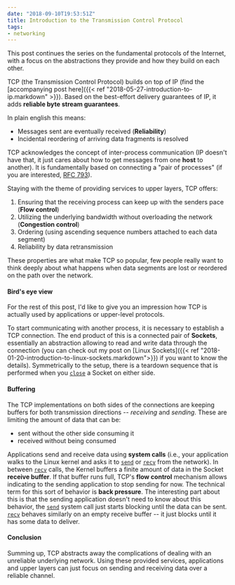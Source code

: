 ```yaml
---
date: "2018-09-10T19:53:51Z"
title: Introduction to the Transmission Control Protocol
tags:
- networking
---
```


This post continues the series on the fundamental protocols of the Internet, with a focus on the abstractions they provide and how they build on each other.

TCP (the Transmission Control Protocol) builds on top of IP (find the [accompanying post here]({{< ref "2018-05-27-introduction-to-ip.markdown" >}}). Based on the best-effort delivery guarantees of IP, it adds **reliable byte stream guarantees**.

In plain english this means:

* Messages sent are eventually received (**Reliability**)
* Incidental reordering of arriving data fragments is resolved

TCP acknowledges the concept of inter-process communication (IP doesn't have that, it just cares about how to get messages from one **host** to another). It is fundamentally based on connecting a "pair of processes" (if you are interested, [RFC 793](https://tools.ietf.org/html/rfc793)).

Staying with the theme of providing services to upper layers, TCP offers:

1. Ensuring that the receiving process can keep up with the senders pace (**Flow control**)
2. Utilizing the underlying bandwidth without overloading the network (**Congestion control**)
3. Ordering (using ascending sequence numbers attached to each data segment)
4. Reliability by data retransmission

These properties are what make TCP so popular, few people really want to think deeply about what happens when data segments are lost or reordered on the path over the network.

#### Bird's eye view
For the rest of this post, I'd like to give you an impression how TCP is actually used by applications or upper-level protocols.

To start communicating with another process, it is necessary to establish a TCP connection.
The end product of this is a connected pair of **Sockets**, essentially an abstraction allowing to read and write data through the connection (you can check out my post on [Linux Sockets]({{< ref "2018-01-20-introduction-to-linux-sockets.markdown">}}) if you want to know the details).
Symmetrically to the setup, there is a teardown sequence that is performed when you [`close`](https://linux.die.net/man/3/close) a Socket on either side.

#### Buffering
The TCP implementations on both sides of the connections are keeping buffers for both transmission directions -- _receiving_ and _sending_.
These are limiting the amount of data that can be:

- sent without the other side consuming it
- received without being consumed

Applications send and receive data using **system calls** (i.e., your application walks to the Linux kernel and asks it to [`send`](https://linux.die.net/man/2/send) or [`recv`](https://linux.die.net/man/2/recv) from the network). In between [`recv`](https://linux.die.net/man/2/recv) calls, the Kernel buffers a finite amount of data in the Socket **receive buffer**. If that buffer runs full, TCP's **flow control** mechanism allows indicating to the sending application to stop sending for now. The technical term for this sort of behavior is **back pressure**. The interesting part about this is that the sending application doesn't need to know about this behavior, the [`send`](https://linux.die.net/man/2/send) system call just starts blocking until the data can be sent. [`recv`](https://linux.die.net/man/2/recv) behaves similarly on an empty receive buffer -- it just blocks until it has some data to deliver.

#### Conclusion
Summing up, TCP abstracts away the complications of dealing with an unreliable underlying network.
Using these provided services, applications and upper layers can just focus on sending and receiving data over a reliable channel.

